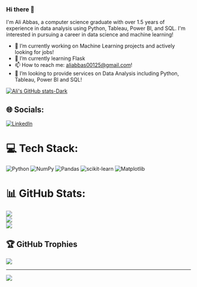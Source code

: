 ### Hi there 👋

I'm Ali Abbas, a computer science graduate with over 1.5 years of experience in data analysis using Python, Tableau, Power BI, and SQL. I'm interested in pursuing a career in data science and machine learning!
- 🔭 I’m currently working on Machine Learning projects and actively looking for jobs!
- 🌱 I’m currently learning Flask
- 📫 How to reach me: aliabbas00125@gmail.com!
- 👯 I’m looking to provide services on Data Analysis including Python, Tableau, Power BI and SQL!


[![Ali's GitHub stats-Dark](https://github-readme-stats.vercel.app/api?username=abbashumein&show_icons=true&theme=dark#gh-dark-mode-only)](https://github.com/abbashumein/github-readme-stats#gh-dark-mode-only)


## 🌐 Socials:
[![LinkedIn](https://img.shields.io/badge/LinkedIn-%230077B5.svg?logo=linkedin&logoColor=white)](https://linkedin.com/in/https://www.linkedin.com/in/ali-abbas-0b6894223/) 

# 💻 Tech Stack:
![Python](https://img.shields.io/badge/python-3670A0?style=for-the-badge&logo=python&logoColor=ffdd54) ![NumPy](https://img.shields.io/badge/numpy-%23013243.svg?style=for-the-badge&logo=numpy&logoColor=white) ![Pandas](https://img.shields.io/badge/pandas-%23150458.svg?style=for-the-badge&logo=pandas&logoColor=white) ![scikit-learn](https://img.shields.io/badge/scikit--learn-%23F7931E.svg?style=for-the-badge&logo=scikit-learn&logoColor=white) ![Matplotlib](https://img.shields.io/badge/Matplotlib-%23ffffff.svg?style=for-the-badge&logo=Matplotlib&logoColor=black)
# 📊 GitHub Stats:
![](https://github-readme-stats.vercel.app/api?username=abbashumein&theme=dark&hide_border=false&include_all_commits=false&count_private=false)<br/>
![](https://github-readme-streak-stats.herokuapp.com/?user=abbashumein&theme=dark&hide_border=false)<br/>
![](https://github-readme-stats.vercel.app/api/top-langs/?username=abbashumein&theme=dark&hide_border=false&include_all_commits=false&count_private=false&layout=compact)

## 🏆 GitHub Trophies
![](https://github-profile-trophy.vercel.app/?username=abbashumein&theme=radical&no-frame=false&no-bg=true&margin-w=4)

---
[![](https://visitcount.itsvg.in/api?id=abbashumein&icon=0&color=0)](https://visitcount.itsvg.in)

<!-- Proudly created with GPRM ( https://gprm.itsvg.in ) -->


<!--
**abbashumein/abbashumein** is a ✨ _special_ ✨ repository because its `README.md` (this file) appears on your GitHub profile.

Here are some ideas to get you started:

- 🔭 I’m currently working on ...
- 🌱 I’m currently learning ...
- 👯 I’m looking to collaborate on ...
- 🤔 I’m looking for help with ...
- 💬 Ask me about ...
- 📫 How to reach me: ...
- 😄 Pronouns: ...
- ⚡ Fun fact: ...
-->
